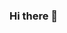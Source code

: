 ### Hi there 👋

<!--
**jobayersarkar/jobayersarkar** is a ✨ _special_ ✨ repository because its `README.md` (this file) appears on your GitHub profile.

Here are some ideas to get you started:

- 🔭 I’m currently working on cloud call center (omni channel) on top of twilio conversation and voice SDK
- 🌱 I’m currently learning Ant UI, @antd
- � I’m looking to collaborate on any MERN stack opensource project 
- � I’m looking for help with Career oppurtunity 
- 💬 Ask me about linux,node.js
- 📫 How to reach me: solvetechnow@gmail.com

-->
